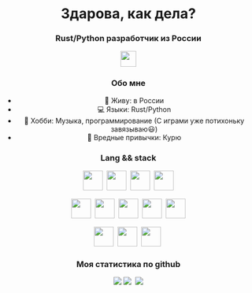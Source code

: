 <div id="header" align="center">
    <h1>Здарова, как дела?</h1>
    <h3>Rust/Python разработчик из России</h3>
<div>

<a href="lolzteam-url">
    <img src="https://lolz.live/favicon.svg" height="32", width="32"/>
</a>


### Обо мне
- :compass: Живу: в России
- :computer: Языки: Rust/Python
- :high_brightness: Хобби: Музыка, программирование (С играми уже потихоньку завязываю:smiley:)
- :firecracker: Вредные привычки: Курю


### Lang && stack

<img src="https://cdn.jsdelivr.net/gh/devicons/devicon@latest/icons/python/python-original-wordmark.svg" height="40" width="40"/>&nbsp;
<img src="https://cdn.jsdelivr.net/gh/devicons/devicon@latest/icons/poetry/poetry-original.svg" height="40" width="40"/>&nbsp;
<img src="https://cdn.jsdelivr.net/gh/devicons/devicon@latest/icons/sqlalchemy/sqlalchemy-original-wordmark.svg" height="40" width="40"/>&nbsp;
<img src="https://cdn.jsdelivr.net/gh/devicons/devicon@latest/icons/fastapi/fastapi-original-wordmark.svg" height="40" width="40"/>


<img src="https://cdn.jsdelivr.net/gh/devicons/devicon@latest/icons/rust/rust-original.svg" height="40" width="40"/>&nbsp;
<img src="https://actix.rs/img/logo-icon.png" height="40" width="40"/>&nbsp;
<img src="https://diesel.rs/assets/images/diesel_logo_favicon.png" height="40" width="40"/>&nbsp;
<img src="https://www.enzounified.com/images/adapters/SQLX-icon.png" height="40" width="40"/>&nbsp;
<img src="https://tokio.rs/img/icons/tokio.svg" height="40" width="40"/>

<img src="https://cdn.jsdelivr.net/gh/devicons/devicon@latest/icons/postgresql/postgresql-original-wordmark.svg" height="40" width="40"/>&nbsp;
<img src="https://cdn.jsdelivr.net/gh/devicons/devicon@latest/icons/docker/docker-original-wordmark.svg" height="40" width="40"/>&nbsp;
<img src="https://cdn.jsdelivr.net/gh/devicons/devicon@latest/icons/linux/linux-original.svg" height="40" width="40"/>&nbsp;


### Моя статистика по github
<img src="http://github-profile-summary-cards.vercel.app/api/cards/profile-details?username=BigBrainsClub&theme=aura_dark"/>
<img src="http://github-profile-summary-cards.vercel.app/api/cards/repos-per-language?username=BigBrainsClub&theme=aura_dark"/>&nbsp;
<img src="http://github-profile-summary-cards.vercel.app/api/cards/stats?username=BigBrainsClub&theme=aura_dark"/>
